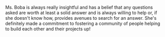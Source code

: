 ---
---

Ms. Boba is always really insightful and has a belief that any questions asked
are worth at least a solid answer and is always willing to help or, if she
doesn't know how, provides avenues to search for an answer. She's definitely
made a commitment to fostering a community of people helping to build each other
and their projects up!
